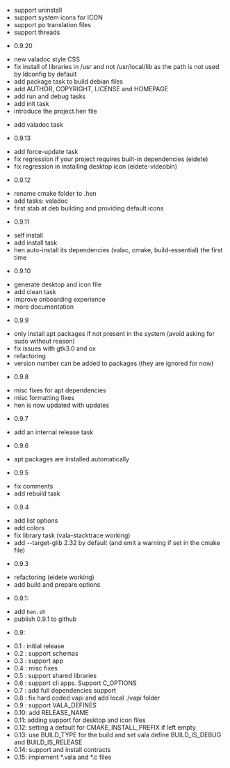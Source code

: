 - support uninstall
- support system icons for ICON
- support po translation files
- support threads

* 0.9.20 
 - new valadoc style CSS 
 - fix install of libraries in /usr and not /usr/local/lib as the path 
   is not used by ldconfig by default
 - add package task to build debian files
 - add AUTHOR, COPYRIGHT, LICENSE and HOMEPAGE
 - add run and debug tasks
 - add init task
 - introduce the project.hen file
 * add valadoc task

* 0.9.13
 - add force-update task
 - fix regression if your project requires built-in dependencies (eidete) 
 - fix regression in installing desktop icon (eidete-videobin)

* 0.9.12
 - rename cmake folder to .hen 
 - add tasks: valadoc
 - first stab at deb building and providing default icons

* 0.9.11 
 - self install 
 - add install task 
 - hen auto-install its dependencies (valac, cmake, build-essential) the first time

* 0.9.10
 - generate desktop and icon file
 - add clean task 
 - improve onboarding experience
 - more documentation
 
* 0.9.9
 - only install apt packages if not present in the system (avoid asking for sudo without reason)
 - fix issues with gtk3.0 and ox
 - refactoring
 - version number can be added to packages (they are ignored for now)

* 0.9.8
 - misc fixes for apt dependencies
 - misc formatting fixes
 - hen is now updated with updates

* 0.9.7
 - add an internal release task

* 0.9.6
 - apt packages are installed automatically

* 0.9.5
 - fix comments
 - add rebuild task
 
* 0.9.4
 - add list options
 - add colors
 - fix library task (vala-stacktrace working)
 - add --target-glib 2.32 by default (and emit a warning if set in the cmake file)

* 0.9.3
 - refactoring (eidete working)
 - add build and prepare options

* 0.9.1:
 - add `hen.sh`
 - publish 0.9.1 to github

* 0.9: 
- 0.1 : initial release
- 0.2 : support schemas
- 0.3 : support app
- 0.4 : misc fixes
- 0.5 : support shared libraries
- 0.6 : support cli apps. Support C_OPTIONS
- 0.7 : add full dependencies support
- 0.8 : fix hard coded vapi and add local ./vapi folder
- 0.9 : support VALA_DEFINES
- 0.10: add RELEASE_NAME
- 0.11: adding support for desktop and icon files
- 0.12: setting a default for CMAKE_INSTALL_PREFIX if left empty
- 0.13: use BUILD_TYPE for the build and set vala define BUILD_IS_DEBUG and BUILD_IS_RELEASE
- 0.14: support and install contracts
- 0.15: implement *.vala and *.c files
